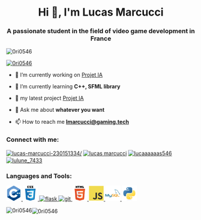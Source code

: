 <h1 align="center">Hi 👋, I'm Lucas Marcucci</h1>
<h3 align="center">A passionate student in the field of video game development in France</h3>

<p align="left"> <img src="https://komarev.com/ghpvc/?username=0ri0546&label=Profile%20views&color=0e75b6&style=flat" alt="0ri0546" /> </p>

<p align="left"> <a href="https://github.com/ryo-ma/github-profile-trophy"><img src="https://github-profile-trophy.vercel.app/?username=0ri0546" alt="0ri0546" /></a> </p>

- 🔭 I’m currently working on [Projet IA](https://github.com/dark-dylan-93220/ProjetIA)

- 🌱 I’m currently learning **C++, SFML library**

- 👯 my latest project [Projet IA](https://github.com/dark-dylan-93220/ProjetIA)

- 💬 Ask me about **whatever you want**

- 📫 How to reach me **lmarcucci@gaming.tech**

<h3 align="left">Connect with me:</h3>
<p align="left">
<a href="https://linkedin.com/in/lucas-marcucci-230151334/" target="blank"><img align="center" src="https://raw.githubusercontent.com/rahuldkjain/github-profile-readme-generator/master/src/images/icons/Social/linked-in-alt.svg" alt="lucas-marcucci-230151334/" height="30" width="40" /></a>
<a href="https://fb.com/lucas marcucci" target="blank"><img align="center" src="https://raw.githubusercontent.com/rahuldkjain/github-profile-readme-generator/master/src/images/icons/Social/facebook.svg" alt="lucas marcucci" height="30" width="40" /></a>
<a href="https://instagram.com/lucaaaaaas546" target="blank"><img align="center" src="https://raw.githubusercontent.com/rahuldkjain/github-profile-readme-generator/master/src/images/icons/Social/instagram.svg" alt="lucaaaaaas546" height="30" width="40" /></a>
<a href="https://discord.com/users/800817905687461888" target="blank"><img align="center" src="https://raw.githubusercontent.com/rahuldkjain/github-profile-readme-generator/master/src/images/icons/Social/discord.svg" alt="lulune_7433" height="30" width="40" /></a>
</p>

<h3 align="left">Languages and Tools:</h3>
<p align="left"> <a href="https://www.w3schools.com/cpp/" target="_blank" rel="noreferrer"> <img src="https://raw.githubusercontent.com/devicons/devicon/master/icons/cplusplus/cplusplus-original.svg" alt="cplusplus" width="40" height="40"/> </a> <a href="https://www.w3schools.com/css/" target="_blank" rel="noreferrer"> <img src="https://raw.githubusercontent.com/devicons/devicon/master/icons/css3/css3-original-wordmark.svg" alt="css3" width="40" height="40"/> </a> <a href="https://flask.palletsprojects.com/" target="_blank" rel="noreferrer"> <img src="https://www.vectorlogo.zone/logos/pocoo_flask/pocoo_flask-icon.svg" alt="flask" width="40" height="40"/> </a> <a href="https://git-scm.com/" target="_blank" rel="noreferrer"> <img src="https://www.vectorlogo.zone/logos/git-scm/git-scm-icon.svg" alt="git" width="40" height="40"/> </a> <a href="https://www.w3.org/html/" target="_blank" rel="noreferrer"> <img src="https://raw.githubusercontent.com/devicons/devicon/master/icons/html5/html5-original-wordmark.svg" alt="html5" width="40" height="40"/> </a> <a href="https://developer.mozilla.org/en-US/docs/Web/JavaScript" target="_blank" rel="noreferrer"> <img src="https://raw.githubusercontent.com/devicons/devicon/master/icons/javascript/javascript-original.svg" alt="javascript" width="40" height="40"/> </a> <a href="https://www.mysql.com/" target="_blank" rel="noreferrer"> <img src="https://raw.githubusercontent.com/devicons/devicon/master/icons/mysql/mysql-original-wordmark.svg" alt="mysql" width="40" height="40"/> </a> <a href="https://www.python.org" target="_blank" rel="noreferrer"> <img src="https://raw.githubusercontent.com/devicons/devicon/master/icons/python/python-original.svg" alt="python" width="40" height="40"/> </a> </p>

<p><img align="left" src="https://github-readme-stats.vercel.app/api/top-langs?username=0ri0546&show_icons=true&locale=en&layout=compact" alt="0ri0546" /></p>

<p><img align="center" src="https://github-readme-streak-stats.herokuapp.com/?user=0ri0546&" alt="0ri0546" /></p>

